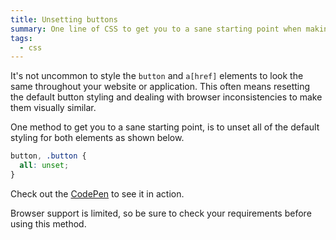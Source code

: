 ```yaml
---
title: Unsetting buttons
summary: One line of CSS to get you to a sane starting point when making button and link elements look visually similar.
tags:
  - css
---
```

It's not uncommon to style the `button` and `a[href]` elements to look the same throughout your website or application. This often means resetting the default button styling and dealing with browser inconsistencies to make them visually similar.

One method to get you to a sane starting point, is to unset all of the default styling for both elements as shown below.

```css
button, .button {
  all: unset;
}
```

Check out the [CodePen](https://codepen.io/alexcarpenter/pen/yxaQYr) to see it in action.

Browser support is limited, so be sure to check your requirements before using this method.
